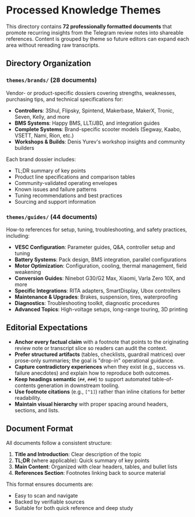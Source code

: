 # Processed Knowledge Themes

This directory contains **72 professionally formatted documents** that promote recurring insights from the Telegram review notes into shareable references. Content is grouped by theme so future editors can expand each area without rereading raw transcripts.

## Directory Organization

### `themes/brands/` (28 documents)

Vendor- or product-specific dossiers covering strengths, weaknesses, purchasing tips, and technical specifications for:

- **Controllers**: 3Shul, Flipsky, Spintend, Makerbase, MakerX, Tronic, Seven, Kelly, and more
- **BMS Systems**: Happy BMS, LLT/JBD, and integration guides
- **Complete Systems**: Brand-specific scooter models (Segway, Kaabo, VSETT, Nami, Rion, etc.)
- **Workshops & Builds**: Denis Yurev's workshop insights and community builders

Each brand dossier includes:
- TL;DR summary of key points
- Product line specifications and comparison tables
- Community-validated operating envelopes
- Known issues and failure patterns
- Tuning recommendations and best practices
- Sourcing and support information

### `themes/guides/` (44 documents)

How-to references for setup, tuning, troubleshooting, and safety practices, including:

- **VESC Configuration**: Parameter guides, Q&A, controller setup and tuning
- **Battery Systems**: Pack design, BMS integration, parallel configurations
- **Motor Optimization**: Configuration, cooling, thermal management, field weakening
- **Conversion Guides**: Ninebot G30/G2 Max, Xiaomi, Varla Zero 10X, and more
- **Specific Integrations**: RITA adapters, SmartDisplay, Ubox controllers
- **Maintenance & Upgrades**: Brakes, suspension, tires, waterproofing
- **Diagnostics**: Troubleshooting toolkit, diagnostic procedures
- **Advanced Topics**: High-voltage setups, long-range touring, 3D printing

## Editorial Expectations

- **Anchor every factual claim** with a footnote that points to the originating review note or transcript slice so readers can audit the context.
- **Prefer structured artifacts** (tables, checklists, guardrail matrices) over prose-only summaries; the goal is "drop-in" operational guidance.
- **Capture contradictory experiences** when they exist (e.g., success vs. failure anecdotes) and explain how to reproduce both outcomes.
- **Keep headings semantic** (`##`, `###`) to support automated table-of-contents generation in downstream tooling.
- **Use footnote citations** (e.g., `[^1]`) rather than inline citations for better readability.
- **Maintain visual hierarchy** with proper spacing around headers, sections, and lists.

## Document Format

All documents follow a consistent structure:

1. **Title and Introduction**: Clear description of the topic
2. **TL;DR** (where applicable): Quick summary of key points
3. **Main Content**: Organized with clear headers, tables, and bullet lists
4. **References Section**: Footnotes linking back to source material

This format ensures documents are:
- Easy to scan and navigate
- Backed by verifiable sources
- Suitable for both quick reference and deep study
